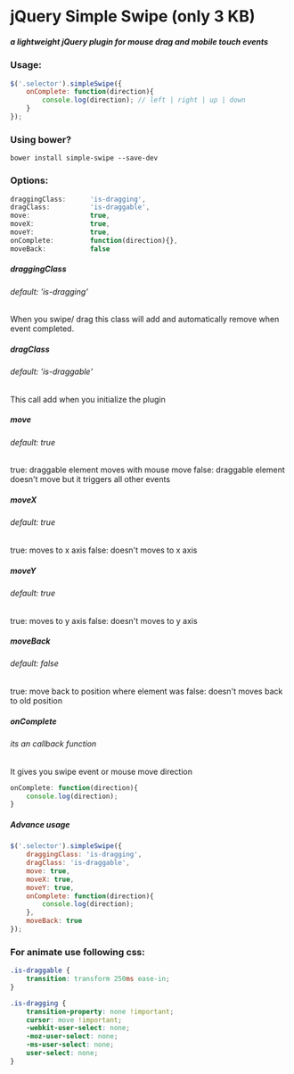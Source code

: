 # jQuery Simple Swipe (only 3 KB)
##### a lightweight jQuery plugin for mouse drag and mobile touch events

### Usage:
```javascript
$('.selector').simpleSwipe({
    onComplete: function(direction){
        console.log(direction); // left | right | up | down
    }
});
```

### Using bower?
```
bower install simple-swipe --save-dev
```

### Options:
```javascript
draggingClass:      'is-dragging',
dragClass:          'is-draggable',
move:               true,
moveX:              true,
moveY:              true,
onComplete:         function(direction){},
moveBack:           false
```

##### draggingClass
###### default: 'is-dragging'
When you swipe/ drag this class will add and automatically remove when event completed.

##### dragClass
###### default: 'is-draggable'
This call add when you initialize the plugin

##### move
###### default: true
true: draggable element moves with mouse move
false: draggable element doesn't move but it triggers all other events

##### moveX
###### default: true
true: moves to x axis
false: doesn't moves to x axis

##### moveY
###### default: true
true: moves to y axis
false: doesn't moves to y axis

##### moveBack
###### default: false
true: move back to position where element was
false: doesn't moves back to old position

##### onComplete
###### its an callback function
It gives you swipe event or mouse move direction

```javascript
onComplete: function(direction){
    console.log(direction);
}
```

##### Advance usage
```javascript
$('.selector').simpleSwipe({
    draggingClass: 'is-dragging',
    dragClass: 'is-draggable',
    move: true,
    moveX: true,
    moveY: true,
    onComplete: function(direction){
        console.log(direction);
    },
    moveBack: true
});
```

### For animate use following css:
```css
.is-draggable { 
    transition: transform 250ms ease-in; 
}

.is-dragging { 
    transition-property: none !important;
    cursor: move !important;
    -webkit-user-select: none;  
    -moz-user-select: none;    
    -ms-user-select: none;      
    user-select: none;
}
```
